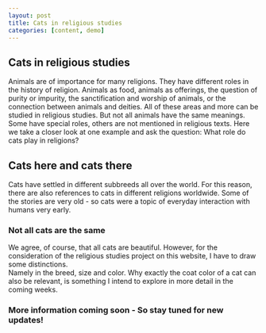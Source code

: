 ```yaml
---
layout: post
title: Cats in religious studies
categories: [content, demo]
---
```


## Cats in religious studies 

Animals are of importance for many religions. They have different roles in the history of religion. Animals as food, animals as offerings, the question of purity or impurity, the sanctification and worship of animals, or the connection between animals and deities. All of these areas and more can be studied in religious studies. But not all animals have the same meanings. Some have special roles, others are not mentioned in religious texts. Here we take a closer look at one example and ask the question: What role do cats play in religions? 

 
## Cats here and cats there 
Cats have settled in different subbreeds all over the world. For this reason, there are also references to cats in different religions worldwide. Some of the stories are very old - so cats were a topic of everyday interaction with humans very early. 

### Not all cats are the same
We agree, of course, that all cats are beautiful. However, for the consideration of the religious studies project on this website, I have to draw some distinctions.  
Namely in the breed, size and color. Why exactly the coat color of a cat can also be relevant, is something I intend to explore in more detail in the coming weeks. 

### More information coming soon - So stay tuned for new updates!
